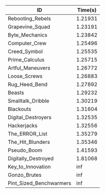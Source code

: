 |ID|Time(s)|
|-|-|
|Rebooting_Rebels|1.21931|
|Grapevine_Squad|1.23191|
|Byte_Mechanics|1.23842|
|Computer_Crew|1.25496|
|Creed_Symbol|1.25535|
|Prime_Calculus|1.25715|
|Artful_Maneuvers|1.26772|
|Loose_Screws|1.26883|
|Rug_Heed_Bend|1.27892|
|Beasts|1.29232|
|Smalltalk_Dribble|1.30219|
|Blackouts|1.31604|
|Digital_Destroyers|1.32535|
|Hackerjacks|1.32556|
|The_ERROR_List|1.35279|
|The_Hit_Blunders|1.35346|
|Pseudo_Boom|1.41593|
|Digitally_Destroyed|1.81068|
|Key_to_Innovation|inf|
|Gonzo_Brutes|inf|
|Pint_Sized_Benchwarmers|inf|
